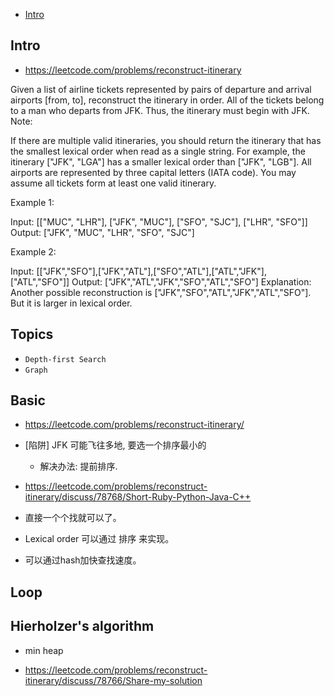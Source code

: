- [Intro](#intro)

## Intro

- https://leetcode.com/problems/reconstruct-itinerary

Given a list of airline tickets represented by pairs of departure and arrival airports [from, to], reconstruct the itinerary in order. All of the tickets belong to a man who departs from JFK. Thus, the itinerary must begin with JFK.
Note:

If there are multiple valid itineraries, you should return the itinerary that has the smallest lexical order when read as a single string. For example, the itinerary ["JFK", "LGA"] has a smaller lexical order than ["JFK", "LGB"].
All airports are represented by three capital letters (IATA code).
You may assume all tickets form at least one valid itinerary.

Example 1:

Input: [["MUC", "LHR"], ["JFK", "MUC"], ["SFO", "SJC"], ["LHR", "SFO"]]
Output: ["JFK", "MUC", "LHR", "SFO", "SJC"]

Example 2:

Input: [["JFK","SFO"],["JFK","ATL"],["SFO","ATL"],["ATL","JFK"],["ATL","SFO"]]
Output: ["JFK","ATL","JFK","SFO","ATL","SFO"]
Explanation: Another possible reconstruction is ["JFK","SFO","ATL","JFK","ATL","SFO"].
             But it is larger in lexical order.





## Topics

- `Depth-first Search`
- `Graph`


## Basic

- https://leetcode.com/problems/reconstruct-itinerary/

- [陷阱] JFK 可能飞往多地, 要选一个排序最小的
  - 解决办法: 提前排序.

- https://leetcode.com/problems/reconstruct-itinerary/discuss/78768/Short-Ruby-Python-Java-C++

- 直接一个个找就可以了。
- Lexical order 可以通过 排序 来实现。
- 可以通过hash加快查找速度。




## Loop




## Hierholzer's algorithm

+ min heap

- https://leetcode.com/problems/reconstruct-itinerary/discuss/78766/Share-my-solution